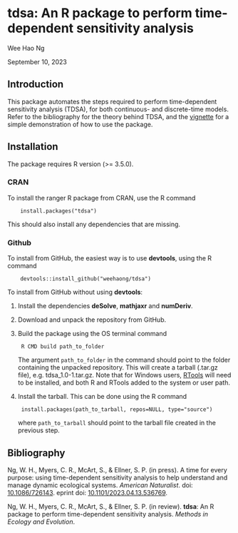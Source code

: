# tdsa: An R package to perform time-dependent sensitivity analysis

Wee Hao Ng

September 10, 2023

## Introduction

This package automates the steps required to perform time-dependent sensitivity analysis (TDSA), for both continuous- and discrete-time models. Refer to the bibliography for the theory behind TDSA, and the [vignette](https://cran.r-project.org/web/packages/tdsa/vignettes/demo.html) for a simple demonstration of how to use the package.

## Installation
The package requires R version (>= 3.5.0).

### CRAN
To install the ranger R package from CRAN, use the R command

        install.packages("tdsa")

This should also install any dependencies that are missing.

### Github
To install from GitHub, the easiest way is to use **devtools**, using the R command

        devtools::install_github("weehaong/tdsa")

To install from GitHub without using **devtools**:
1. Install the dependencies **deSolve**, **mathjaxr** and **numDeriv**.

2. Download and unpack the repository from GitHub.

3. Build the package using the OS terminal command

        R CMD build path_to_folder
    
    The argument `path_to_folder` in the command should point to the folder containing the unpacked repository. This will create a tarball (.tar.gz file), e.g. tdsa_1.0-1.tar.gz. Note that for Windows users, [RTools](https://cran.r-project.org/bin/windows/Rtools) will need to be installed, and both R and RTools added to the system or user path.

4. Install the tarball. This can be done using the R command

        install.packages(path_to_tarball, repos=NULL, type="source")
    
    where `path_to_tarball` should point to the tarball file created in the previous step.


## Bibliography

Ng, W. H., Myers, C. R., McArt, S., & Ellner, S. P. (in press). A time for every purpose: using time-dependent sensitivity analysis to help understand and manage dynamic ecological systems. *American Naturalist*. doi: [10.1086/726143](https://doi.org/10.1086/726143). eprint doi: [10.1101/2023.04.13.536769](https://doi.org/10.1101/2023.04.13.536769).

Ng, W. H., Myers, C. R., McArt, S., & Ellner, S. P. (in review). **tdsa**: An R package to perform time-dependent sensitivity analysis. *Methods in Ecology and Evolution*.


